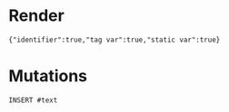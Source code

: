 # Render
```html
{"identifier":true,"tag var":true,"static var":true}
```

# Mutations
```
INSERT #text
```